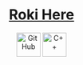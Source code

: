 <h1 align="center"><a href="https://peterhan.dev">Roki Here</a></h1>

<p align="center">
  <a href="https://github.com/Roki-lIlI">
    <picture>
      <source media="(prefers-color-scheme: dark)" srcset="https://cdn.simpleicons.org/github/white">
      <img alt="GitHub" title="GitHub" height="48" width="48" src="https://cdn.simpleicons.org/github"></picture></a>
 <a href="https://github.com/Roki-lIlI/">
    <img alt="C++" title="C++" height="48" width="48" src="https://cdn.simpleicons.org/cplusplus/"></a>
